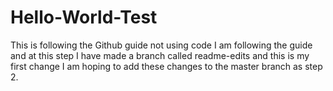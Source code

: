 # Hello-World-Test
This is following the Github guide not using code
I am following the guide and at this step I have made a branch called readme-edits and this is my first change
I am hoping to add these changes to the master branch as step 2. 
